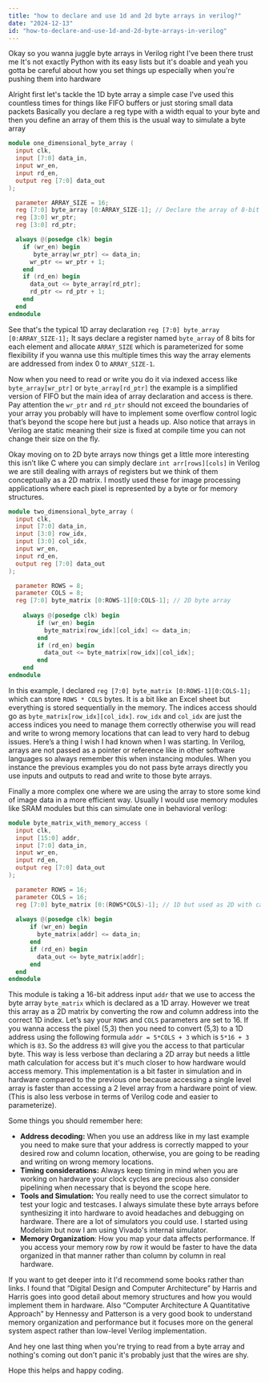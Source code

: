 ```yaml
---
title: "how to declare and use 1d and 2d byte arrays in verilog?"
date: "2024-12-13"
id: "how-to-declare-and-use-1d-and-2d-byte-arrays-in-verilog"
---
```


Okay so you wanna juggle byte arrays in Verilog right I've been there trust me It's not exactly Python with its easy lists but it's doable and yeah you gotta be careful about how you set things up especially when you're pushing them into hardware

Alright first let's tackle the 1D byte array a simple case I've used this countless times for things like FIFO buffers or just storing small data packets Basically you declare a reg type with a width equal to your byte and then you define an array of them this is the usual way to simulate a byte array

```verilog
module one_dimensional_byte_array (
  input clk,
  input [7:0] data_in,
  input wr_en,
  input rd_en,
  output reg [7:0] data_out
);

  parameter ARRAY_SIZE = 16;
  reg [7:0] byte_array [0:ARRAY_SIZE-1]; // Declare the array of 8-bit registers
  reg [3:0] wr_ptr;
  reg [3:0] rd_ptr;

  always @(posedge clk) begin
    if (wr_en) begin
       byte_array[wr_ptr] <= data_in;
      wr_ptr <= wr_ptr + 1;
    end
    if (rd_en) begin
      data_out <= byte_array[rd_ptr];
      rd_ptr <= rd_ptr + 1;
    end
  end
endmodule
```

See that's the typical 1D array declaration `reg [7:0] byte_array [0:ARRAY_SIZE-1];` It says declare a register named `byte_array` of 8 bits for each element and allocate `ARRAY_SIZE` which is parameterized for some flexibility if you wanna use this multiple times this way the array elements are addressed from index 0 to `ARRAY_SIZE-1`.

Now when you need to read or write you do it via indexed access like `byte_array[wr_ptr]` or `byte_array[rd_ptr]` the example is a simplified version of FIFO but the main idea of array declaration and access is there. Pay attention the `wr_ptr` and `rd_ptr` should not exceed the boundaries of your array you probably will have to implement some overflow control logic that’s beyond the scope here but just a heads up. Also notice that arrays in Verilog are static meaning their size is fixed at compile time you can not change their size on the fly.

Okay moving on to 2D byte arrays now things get a little more interesting this isn’t like C where you can simply declare `int arr[rows][cols]` in Verilog we are still dealing with arrays of registers but we think of them conceptually as a 2D matrix. I mostly used these for image processing applications where each pixel is represented by a byte or for memory structures.

```verilog
module two_dimensional_byte_array (
  input clk,
  input [7:0] data_in,
  input [3:0] row_idx,
  input [3:0] col_idx,
  input wr_en,
  input rd_en,
  output reg [7:0] data_out
);

  parameter ROWS = 8;
  parameter COLS = 8;
  reg [7:0] byte_matrix [0:ROWS-1][0:COLS-1]; // 2D byte array
    
    always @(posedge clk) begin
        if (wr_en) begin
          byte_matrix[row_idx][col_idx] <= data_in;
        end
        if (rd_en) begin
          data_out <= byte_matrix[row_idx][col_idx];
        end
    end
endmodule
```
In this example, I declared `reg [7:0] byte_matrix [0:ROWS-1][0:COLS-1];` which can store `ROWS * COLS` bytes. It is a bit like an Excel sheet but everything is stored sequentially in the memory. The indices access should go as `byte_matrix[row_idx][col_idx]`. `row_idx` and `col_idx` are just the access indices you need to manage them correctly otherwise you will read and write to wrong memory locations that can lead to very hard to debug issues.
Here’s a thing I wish I had known when I was starting. In Verilog, arrays are not passed as a pointer or reference like in other software languages so always remember this when instancing modules. When you instance the previous examples you do not pass byte arrays directly you use inputs and outputs to read and write to those byte arrays.

Finally a more complex one where we are using the array to store some kind of image data in a more efficient way. Usually I would use memory modules like SRAM modules but this can simulate one in behavioral verilog:

```verilog
module byte_matrix_with_memory_access (
  input clk,
  input [15:0] addr,
  input [7:0] data_in,
  input wr_en,
  input rd_en,
  output reg [7:0] data_out
);

  parameter ROWS = 16;
  parameter COLS = 16;
  reg [7:0] byte_matrix [0:(ROWS*COLS)-1]; // 1D but used as 2D with calculations
  
  always @(posedge clk) begin
      if (wr_en) begin
        byte_matrix[addr] <= data_in;
      end
      if (rd_en) begin
        data_out <= byte_matrix[addr];
      end
  end
endmodule
```
This module is taking a 16-bit address input `addr` that we use to access the byte array `byte_matrix` which is declared as a 1D array. However we treat this array as a 2D matrix by converting the row and column address into the correct 1D index. Let’s say your `ROWS` and `COLS` parameters are set to 16. If you wanna access the pixel (5,3) then you need to convert (5,3) to a 1D address using the following formula `addr = 5*COLS + 3` which is `5*16 + 3` which is `83`. So the address `83` will give you the access to that particular byte. This way is less verbose than declaring a 2D array but needs a little math calculation for access but it's much closer to how hardware would access memory. This implementation is a bit faster in simulation and in hardware compared to the previous one because accessing a single level array is faster than accessing a 2 level array from a hardware point of view. (This is also less verbose in terms of Verilog code and easier to parameterize).

Some things you should remember here:
*  **Address decoding:** When you use an address like in my last example you need to make sure that your address is correctly mapped to your desired row and column location, otherwise, you are going to be reading and writing on wrong memory locations.
*   **Timing considerations:**  Always keep timing in mind when you are working on hardware your clock cycles are precious also consider pipelining when necessary that is beyond the scope here.
*   **Tools and Simulation:**   You really need to use the correct simulator to test your logic and testcases. I always simulate these byte arrays before synthesizing it into hardware to avoid headaches and debugging on hardware. There are a lot of simulators you could use. I started using Modelsim but now I am using Vivado's internal simulator.
* **Memory Organization**: How you map your data affects performance. If you access your memory row by row it would be faster to have the data organized in that manner rather than column by column in real hardware.

If you want to get deeper into it I'd recommend some books rather than links. I found that “Digital Design and Computer Architecture” by Harris and Harris goes into good detail about memory structures and how you would implement them in hardware. Also “Computer Architecture A Quantitative Approach” by Hennessy and Patterson is a very good book to understand memory organization and performance but it focuses more on the general system aspect rather than low-level Verilog implementation.

And hey one last thing when you're trying to read from a byte array and nothing's coming out don't panic it's probably just that the wires are shy.

Hope this helps and happy coding.
